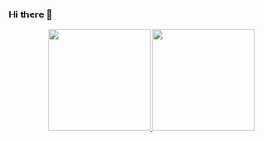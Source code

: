 ### Hi there 👋

<div align="center">
  <a href="https://github.com/Maria-Costa">
  <img height="180em" src="https://github-readme-stats.vercel.app/api?username=Maria-Costa&show_icons=true&theme=dracula&include_all_commits=true&count_private=true"/>
  <img height="180em" src="https://github-readme-stats.vercel.app/api/top-langs/?username=Maria-Costa&layout=compact&langs_count=7&theme=dracula"/>
</div>
